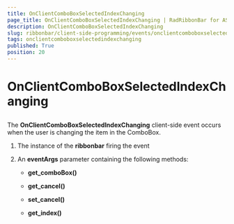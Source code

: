 ```yaml
---
title: OnClientComboBoxSelectedIndexChanging
page_title: OnClientComboBoxSelectedIndexChanging | RadRibbonBar for ASP.NET AJAX Documentation
description: OnClientComboBoxSelectedIndexChanging
slug: ribbonbar/client-side-programming/events/onclientcomboboxselectedindexchanging
tags: onclientcomboboxselectedindexchanging
published: True
position: 20
---
```


# OnClientComboBoxSelectedIndexChanging



## 

The **OnClientComboBoxSelectedIndexChanging** client-side event occurs when the user is changing the item in the ComboBox.

1. The instance of the **ribbonbar** firing the event

1. An **eventArgs** parameter containing the following methods:

	* **get_comboBox()**

	* **get_cancel()**

	* **set_cancel()**

	* **get_index()**
